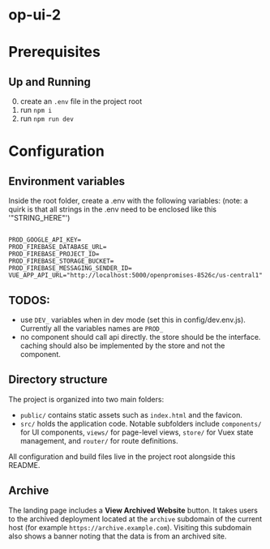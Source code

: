# op-ui-2

# Prerequisites

## Up and Running
0. create an `.env` file in the project root
1. run `npm i`
2. run `npm run dev`


# Configuration

## Environment variables

Inside the root folder, create a .env with the following variables:
(note: a quirk is that all strings in the .env need to be enclosed like this '"STRING_HERE"')

```

PROD_GOOGLE_API_KEY=
PROD_FIREBASE_DATABASE_URL=
PROD_FIREBASE_PROJECT_ID=
PROD_FIREBASE_STORAGE_BUCKET=
PROD_FIREBASE_MESSAGING_SENDER_ID=
VUE_APP_API_URL="http://localhost:5000/openpromises-8526c/us-central1"

```

## TODOS:

- use `DEV_` variables when in dev mode (set this in config/dev.env.js). Currently all the variables names are `PROD_`
- no component should call api directly. the store should be the interface. caching should also be implemented by the store and not the component.

## Directory structure

The project is organized into two main folders:

- `public/` contains static assets such as `index.html` and the favicon.
- `src/` holds the application code. Notable subfolders include `components/` for UI components, `views/` for page-level views, `store/` for Vuex state management, and `router/` for route definitions.

All configuration and build files live in the project root alongside this README.

## Archive

The landing page includes a **View Archived Website** button. It takes users to
the archived deployment located at the `archive` subdomain of the current host
(for example `https://archive.example.com`). Visiting this subdomain also shows a
banner noting that the data is from an archived site.

